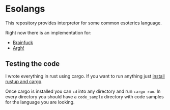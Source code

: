 Esolangs
========

This repository provides interpretor for some common esoterics language.

Right now there is an implementation for:
- [Brainfuck](./brainfuck)
- [Argh!](./Argh!)


Testing the code
----------------

I wrote everything in rust using cargo.
If you want to run anything just [install rustup and cargo](https://rustup.rs).

Once cargo is installed you can `cd` into any directory and run `cargo run`.
In every directory you should have a `code_sample` directory with code samples
for the language you are looking.
